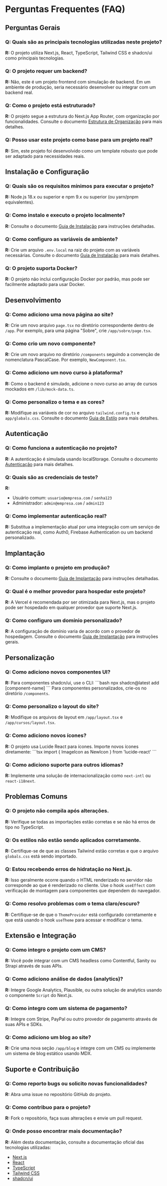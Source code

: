 # Perguntas Frequentes (FAQ)


## Perguntas Gerais

### Q: Quais são as principais tecnologias utilizadas neste projeto?
**R:** O projeto utiliza Next.js, React, TypeScript, Tailwind CSS e shadcn/ui como principais tecnologias.

### Q: O projeto requer um backend?
**R:** Não, este é um projeto frontend com simulação de backend. Em um ambiente de produção, seria necessário desenvolver ou integrar com um backend real.

### Q: Como o projeto está estruturado?
**R:** O projeto segue a estrutura do Next.js App Router, com organização por funcionalidades. Consulte o documento [Estrutura de Organização](./03-estrutura.md) para mais detalhes.

### Q: Posso usar este projeto como base para um projeto real?
**R:** Sim, este projeto foi desenvolvido como um template robusto que pode ser adaptado para necessidades reais.

## Instalação e Configuração

### Q: Quais são os requisitos mínimos para executar o projeto?
**R:** Node.js 18.x ou superior e npm 9.x ou superior (ou yarn/pnpm equivalentes).

### Q: Como instalo e executo o projeto localmente?
**R:** Consulte o documento [Guia de Instalação](./02-instalacao.md) para instruções detalhadas.

### Q: Como configuro as variáveis de ambiente?
**R:** Crie um arquivo `.env.local` na raiz do projeto com as variáveis necessárias. Consulte o documento [Guia de Instalação](./02-instalacao.md) para mais detalhes.

### Q: O projeto suporta Docker?
**R:** O projeto não inclui configuração Docker por padrão, mas pode ser facilmente adaptado para usar Docker.

## Desenvolvimento

### Q: Como adiciono uma nova página ao site?
**R:** Crie um novo arquivo `page.tsx` no diretório correspondente dentro de `/app`. Por exemplo, para uma página "Sobre", crie `/app/sobre/page.tsx`.

### Q: Como crio um novo componente?
**R:** Crie um novo arquivo no diretório `/components` seguindo a convenção de nomenclatura PascalCase. Por exemplo, `NewComponent.tsx`.

### Q: Como adiciono um novo curso à plataforma?
**R:** Como o backend é simulado, adicione o novo curso ao array de cursos mockados em `/lib/mock-data.ts`.

### Q: Como personalizo o tema e as cores?
**R:** Modifique as variáveis de cor no arquivo `tailwind.config.ts` e `app/globals.css`. Consulte o documento [Guia de Estilo](./06-guia-estilo.md) para mais detalhes.

## Autenticação

### Q: Como funciona a autenticação no projeto?
**R:** A autenticação é simulada usando localStorage. Consulte o documento [Autenticação](./07-autenticacao.md) para mais detalhes.

### Q: Quais são as credenciais de teste?
**R:** 
- Usuário comum: `usuario@empresa.com` / `senha123`
- Administrador: `admin@empresa.com` / `admin123`

### Q: Como implementar autenticação real?
**R:** Substitua a implementação atual por uma integração com um serviço de autenticação real, como Auth0, Firebase Authentication ou um backend personalizado.

## Implantação

### Q: Como implanto o projeto em produção?
**R:** Consulte o documento [Guia de Implantação](./08-implantacao.md) para instruções detalhadas.

### Q: Qual é o melhor provedor para hospedar este projeto?
**R:** A Vercel é recomendada por ser otimizada para Next.js, mas o projeto pode ser hospedado em qualquer provedor que suporte Next.js.

### Q: Como configuro um domínio personalizado?
**R:** A configuração de domínio varia de acordo com o provedor de hospedagem. Consulte o documento [Guia de Implantação](./08-implantacao.md) para instruções gerais.

## Personalização

### Q: Como adiciono novos componentes UI?
**R:** Para componentes shadcn/ui, use o CLI:
\`\`\`bash
npx shadcn@latest add [component-name]
\`\`\`
Para componentes personalizados, crie-os no diretório `/components`.

### Q: Como personalizo o layout do site?
**R:** Modifique os arquivos de layout em `/app/layout.tsx` e `/app/cursos/layout.tsx`.

### Q: Como adiciono novos ícones?
**R:** O projeto usa Lucide React para ícones. Importe novos ícones diretamente:
\`\`\`tsx
import { ImageIcon as NewIcon } from 'lucide-react'
\`\`\`

### Q: Como adiciono suporte para outros idiomas?
**R:** Implemente uma solução de internacionalização como `next-intl` ou `react-i18next`.

## Problemas Comuns

### Q: O projeto não compila após alterações.
**R:** Verifique se todas as importações estão corretas e se não há erros de tipo no TypeScript.

### Q: Os estilos não estão sendo aplicados corretamente.
**R:** Certifique-se de que as classes Tailwind estão corretas e que o arquivo `globals.css` está sendo importado.

### Q: Estou recebendo erros de hidratação no Next.js.
**R:** Isso geralmente ocorre quando o HTML renderizado no servidor não corresponde ao que é renderizado no cliente. Use o hook `useEffect` com verificação de montagem para componentes que dependem do navegador.

### Q: Como resolvo problemas com o tema claro/escuro?
**R:** Certifique-se de que o `ThemeProvider` está configurado corretamente e que está usando o hook `useTheme` para acessar e modificar o tema.

## Extensão e Integração

### Q: Como integro o projeto com um CMS?
**R:** Você pode integrar com um CMS headless como Contentful, Sanity ou Strapi através de suas APIs.

### Q: Como adiciono análise de dados (analytics)?
**R:** Integre Google Analytics, Plausible, ou outra solução de analytics usando o componente `Script` do Next.js.

### Q: Como integro com um sistema de pagamento?
**R:** Integre com Stripe, PayPal ou outro provedor de pagamento através de suas APIs e SDKs.

### Q: Como adiciono um blog ao site?
**R:** Crie uma nova seção `/app/blog` e integre com um CMS ou implemente um sistema de blog estático usando MDX.

## Suporte e Contribuição

### Q: Como reporto bugs ou solicito novas funcionalidades?
**R:** Abra uma issue no repositório GitHub do projeto.

### Q: Como contribuo para o projeto?
**R:** Fork o repositório, faça suas alterações e envie um pull request.

### Q: Onde posso encontrar mais documentação?
**R:** Além desta documentação, consulte a documentação oficial das tecnologias utilizadas:
- [Next.js](https://nextjs.org/docs)
- [React](https://reactjs.org/docs)
- [TypeScript](https://www.typescriptlang.org/docs)
- [Tailwind CSS](https://tailwindcss.com/docs)
- [shadcn/ui](https://ui.shadcn.com)
